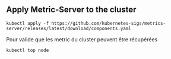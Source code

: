 ## Apply Metric-Server to the cluster

```
kubectl apply -f https://github.com/kubernetes-sigs/metrics-server/releases/latest/download/components.yaml
```

Pour valide que les metric du cluster peuvent être récupérées

```
kubectl top node
```